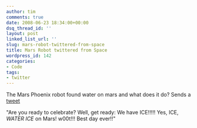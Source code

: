 ```yaml
---
author: tim
comments: true
date: 2008-06-23 18:34:00+00:00
dsq_thread_id: ''
layout: post
linked_list_url: ''
slug: mars-robot-twittered-from-space
title: Mars Robot twittered from Space
wordpress_id: 142
categories:
- Code
tags:
- twitter
---
```


The Mars Phoenix robot found water on mars and what does it do? Sends a
[tweet](http://blog.twitter.com/2008/06/nasa-twitter-and-news-from-mars.html)  
  
"Are you ready to celebrate? Well, get ready: We have ICE!!!!! Yes, ICE,
*WATER ICE* on Mars! w00t!!! Best day ever!!"